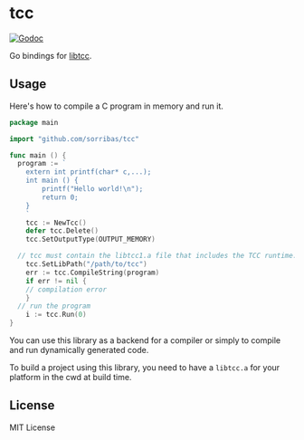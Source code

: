 # tcc

[![Godoc](http://img.shields.io/badge/godoc-reference-blue.svg?style=flat)](https://godoc.org/github.com/sorribas/tcc)

Go bindings for [libtcc](https://bellard.org/tcc/).

## Usage

Here's how to compile a C program in memory and run it.

```go
package main

import "github.com/sorribas/tcc"

func main () {
  program := `
	extern int printf(char* c,...);
	int main () {
		printf("Hello world!\n");
		return 0;
	}
	`
	tcc := NewTcc()
	defer tcc.Delete()
	tcc.SetOutputType(OUTPUT_MEMORY)

  // tcc must contain the libtcc1.a file that includes the TCC runtime.
	tcc.SetLibPath("/path/to/tcc")
	err := tcc.CompileString(program)
	if err != nil {
    // compilation error
	}
  // run the program
	i := tcc.Run(0)
}
```

You can use this library as a backend for a compiler or simply
to compile and run dynamically generated code.

To build a project using this library, you need to have a `libtcc.a`
for your platform in the cwd at build time.

## License

MIT License
